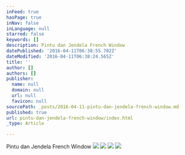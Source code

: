 ```yaml
---
inFeed: true
hasPage: true
inNav: false
inLanguage: null
starred: false
keywords: []
description: Pintu dan Jendela French Window
datePublished: '2016-04-11T06:38:55.702Z'
dateModified: '2016-04-11T06:38:24.565Z'
title: ''
author: []
authors: []
publisher:
  name: null
  domain: null
  url: null
  favicon: null
sourcePath: _posts/2016-04-11-pintu-dan-jendela-french-window.md
published: true
url: pintu-dan-jendela-french-window/index.html
_type: Article

---
```

Pintu dan Jendela French Window
![](https://the-grid-user-content.s3-us-west-2.amazonaws.com/2760c7e8-2aaa-4c26-a1be-73c53707bf9a.jpg)
![](https://the-grid-user-content.s3-us-west-2.amazonaws.com/08b4994c-22e2-4a28-a918-025094664513.jpg)
![](https://the-grid-user-content.s3-us-west-2.amazonaws.com/fb2f2dda-2db5-4f70-9276-8e4b5c7ed2fa.jpg)
![](https://the-grid-user-content.s3-us-west-2.amazonaws.com/af639aa6-f9a6-4b62-8037-aaabc9d5b70f.jpg)